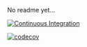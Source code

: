 No readme yet...

[![Continuous Integration](https://github.com/capo-at-the-5th-fret/easy/actions/workflows/ci.yml/badge.svg)](https://github.com/capo-at-the-5th-fret/easy/actions/workflows/ci.yml)

[![codecov](https://codecov.io/gh/capo-at-the-5th-fret/easy/branch/main/graph/badge.svg?token=H9TEA8U50B)](https://codecov.io/gh/capo-at-the-5th-fret/easy)